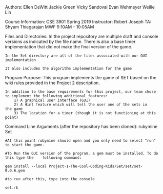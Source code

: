 Authors:
	Ellen DeWitt
	Jackie Green
	Vicky Sandoval
	Evan Wehmeyer
	Weilie Lin

Course Information:
	CSE 3901
	Spring 2019
	Instructor: Robert Joseph
	TA: Shyam Thiagarajan
	MWF 9:10AM - 10:05AM

Files and Directories:
	In the project repository are multiple draft and console versions as indicated by the file name. There is also a base timer implementation that did not make the final version of the game.

	In the Set directory are all of the files associated with our GUI
	implementation

	It also includes the algorithm implementation for the game

Program Purpose:
	This program implements the game of SET based on the wiki rules provided in the Project 2 description.

	In addition to the base requirements for this project, our team chose to implement the following additional features:
		1) A graphical user interface (GUI)
		2) A Hint feature which will tell the user one of the sets in 	   the game
		3) The location for a timer (though it is not functioning at this point)
		
Command Line Arguments (after the repository has been cloned):
	rubymine Set

	#At this point rubymine should open and you only need to select "run"
	to start the game.
	
	#To Run the GUI version of the program, a gem must be installed. To do this type the 	following command:
	
	gem install --local Project-1-The-Cool-Coding-Kids/Set/set/set-0.0.6.gem

	#to run after this, type into the console

	set.rb
